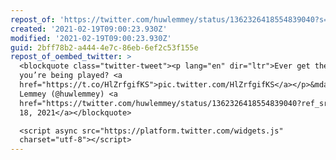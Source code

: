 ```yaml
---
repost_of: 'https://twitter.com/huwlemmey/status/1362326418554839040?s=09'
created: '2021-02-19T09:00:23.930Z'
modified: '2021-02-19T09:00:23.930Z'
guid: 2bff78b2-a444-4e7c-86eb-6ef2c53f155e
repost_of_oembed_twitter: >
  <blockquote class="twitter-tweet"><p lang="en" dir="ltr">Ever get the feeling
  you’re being played? <a
  href="https://t.co/HlZrfgifKS">pic.twitter.com/HlZrfgifKS</a></p>&mdash; Huw
  Lemmey (@huwlemmey) <a
  href="https://twitter.com/huwlemmey/status/1362326418554839040?ref_src=twsrc%5Etfw">February
  18, 2021</a></blockquote>

  <script async src="https://platform.twitter.com/widgets.js"
  charset="utf-8"></script>
---
```

 
